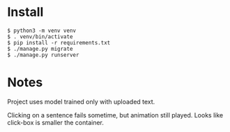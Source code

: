 # Install

```
$ python3 -m venv venv
$ . venv/bin/activate
$ pip install -r requirements.txt
$ ./manage.py migrate
$ ./manage.py runserver
```

# Notes

Project uses model trained only with uploaded text.

Clicking on a sentence fails sometime, but animation still played.
Looks like click-box is smaller the container.
